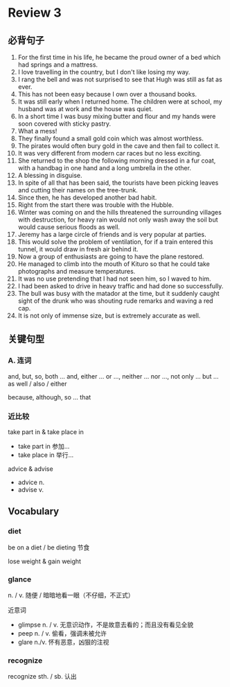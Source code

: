 # Review 3

## 必背句子

1. For the first time in his life, he became the proud owner of a bed which had springs and a mattress.
2. I love travelling in the country, but I don't like losing my way.
3. I rang the bell and was not surprised to see that Hugh was still as fat as ever.
4. This has not been easy because I own over a thousand books.
5. It was still early when I returned home. The children were at school, my husband was at work and the house was quiet. 
6. In a short time I was busy mixing butter and flour and my hands were soon covered with sticky pastry.
7. What a mess!
8. They finally found a small gold coin which was almost worthless.
9. The pirates would often bury gold in the cave and then fail to collect it.
10. It was very different from modern car races but no less exciting.
11. She returned to the shop the following morning dressed in a fur coat, with a handbag in one hand and a long umbrella in the other.
12. A blessing in disguise.
13. In spite of all that has been said, the tourists have been picking leaves and cutting their names on the tree-trunk. 
14. Since then, he has developed another bad habit.
15. Right from the start there was trouble with the Hubble. 
16. Winter was coming on and the hills threatened the surrounding villages with destruction, for heavy rain would not only wash away the soil but would cause serious floods as well. 
17. Jeremy has a large circle of friends and is very popular at parties.
18. This would solve the problem of ventilation, for if a train entered this tunnel, it would draw in fresh air behind it.
19. Now a group of enthusiasts are going to have the plane restored. 
20. He managed to climb into the mouth of Kituro so that he could take photographs and measure temperatures.
21. It was no use pretending that I had not seen him, so I waved to him.
22. I had been asked to drive in heavy traffic and had done so successfully.
23. The bull was busy with the matador at the time, but it suddenly caught sight of the drunk who was shouting rude remarks and waving a red cap.
24. It is not only of immense size, but is extremely accurate as well.

## 关键句型

### A. 连词

and, but, so, both … and, either … or …, neither … nor …, not only ... but … as well / also / either

because, although, so … that



### 近比较

take part in & take place in

* take part in 参加...
* take place in 举行...

advice & advise

* advice n.
* advise v.



## Vocabulary

### diet 

be on a diet / be dieting 节食

lose weight & gain weight

### glance

n. / v.  随便 / 暗暗地看一眼（不仔细，不正式）

近意词

* glimpse n. / v. 无意识动作，不是故意去看的；而且没有看见全貌
* peep n. / v. 偷看，强调未被允许
* glare n./v. 怀有恶意，凶狠的注视

### recognize

recognize sth. / sb. 认出